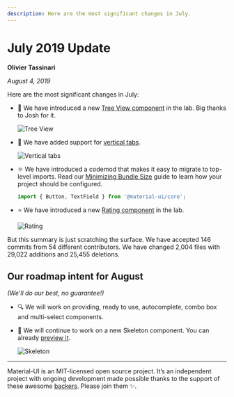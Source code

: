 ```yaml
---
description: Here are the most significant changes in July.
---
```


# July 2019 Update

**Olivier Tassinari**

*August 4, 2019*

Here are the most significant changes in July:

- 🌳 We have introduced a new [Tree View component](/components/tree-view/) in the lab. Big thanks to Josh for it.

  ![Tree View](/static/blog/2019-july-update/tree-view.gif)

- 💄 We have added support for [vertical tabs](/components/tabs/#vertical-tabs).

  ![Vertical tabs](/static/blog/2019-july-update/vertical-tabs.png)

- ⚛️ We have introduced a codemod that makes it easy to migrate to top-level imports.
  Read our [Minimizing Bundle Size](/guides/minimizing-bundle-size/) guide to learn how your project should be configured.

  ```js
  import { Button, TextField } from '@material-ui/core';
  ```

- ⭐️ We have introduced a new [Rating component](/components/rating/) in the lab.

  ![Rating](/static/blog/2019-july-update/rating.png)

But this summary is just scratching the surface. We have accepted 146 commits from 54 different contributors. We have changed 2,004 files with 29,022 additions and 25,455 deletions.

## Our roadmap intent for August

*(We'll do our best, no guarantee!)*

- 🔍 We will work on providing, ready to use, autocomplete, combo box and multi-select components.

- 🦴 We will continue to work on a new Skeleton component. You can already [preview it](https://deploy-preview-16786--material-ui.netlify.com/components/skeleton/).

  ![Skeleton](/static/blog/2019-july-update/skeleton.png)

<hr />

Material-UI is an MIT-licensed open source project. It’s an independent project with ongoing development made possible thanks to the support of these awesome [backers](/discover-more/backers/). Please join them ✨.
